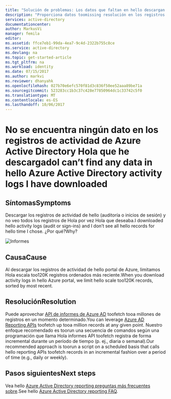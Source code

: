 ```yaml
---
title: "Solución de problemas: Los datos que faltan en hello descargan registros de actividad de Azure Active Directory | Documentos de Microsoft"
description: "Proporciona datos toomissing resolución en los registros de actividad de Azure Active Directory descargados."
services: active-directory
documentationcenter: 
author: MarkusVi
manager: femila
editor: 
ms.assetid: ffce7eb1-99da-4ea7-9c4d-2322b755c8ce
ms.service: active-directory
ms.devlang: na
ms.topic: get-started-article
ms.tgt_pltfrm: na
ms.workload: identity
ms.date: 07/15/2017
ms.author: markvi
ms.reviewer: dhanyahk
ms.openlocfilehash: 027b70e6efc570f81d3c836f50ee52aaa89be71a
ms.sourcegitcommit: 523283cc1b3c37c428e77850964dc1c33742c5f0
ms.translationtype: MT
ms.contentlocale: es-ES
ms.lasthandoff: 10/06/2017
---
```

# <a name="i-cant-find-any-data-in-hello-azure-active-directory-activity-logs-i-have-downloaded"></a><span data-ttu-id="adec6-103">No se encuentra ningún dato en los registros de actividad de Azure Active Directory Hola que he descargado</span><span class="sxs-lookup"><span data-stu-id="adec6-103">I can’t find any data in hello Azure Active Directory activity logs I have downloaded</span></span>


## <a name="symptoms"></a><span data-ttu-id="adec6-104">Síntomas</span><span class="sxs-lookup"><span data-stu-id="adec6-104">Symptoms</span></span>

<span data-ttu-id="adec6-105">Descargar los registros de actividad de hello (auditoría o inicios de sesión) y no veo todos los registros de Hola por vez Hola que deseaba.</span><span class="sxs-lookup"><span data-stu-id="adec6-105">I downloaded hello activity logs (audit or sign-ins) and I don’t see all hello records for hello time I chose.</span></span> <span data-ttu-id="adec6-106">¿Por qué?</span><span class="sxs-lookup"><span data-stu-id="adec6-106">Why?</span></span> 

 ![Informes](./media/active-directory-reporting-troubleshoot-missing-data-download/01.png)
 

## <a name="cause"></a><span data-ttu-id="adec6-108">Causa</span><span class="sxs-lookup"><span data-stu-id="adec6-108">Cause</span></span>

<span data-ttu-id="adec6-109">Al descargar los registros de actividad de hello portal de Azure, limitamos Hola escala too120K registros ordenados más reciente.</span><span class="sxs-lookup"><span data-stu-id="adec6-109">When you download activity logs in hello Azure portal, we limit hello scale too120K records, sorted by most recent.</span></span> 

## <a name="resolution"></a><span data-ttu-id="adec6-110">Resolución</span><span class="sxs-lookup"><span data-stu-id="adec6-110">Resolution</span></span>

<span data-ttu-id="adec6-111">Puede aprovechar [API de informes de Azure AD](active-directory-reporting-api-getting-started.md) toofetch tooa millones de registros en un momento determinado.</span><span class="sxs-lookup"><span data-stu-id="adec6-111">You can leverage [Azure AD Reporting APIs](active-directory-reporting-api-getting-started.md) toofetch up tooa million records at any given point.</span></span> <span data-ttu-id="adec6-112">Nuestro enfoque recomendado es toorun una secuencia de comandos según una programación que llama Hola informes API toofetch registra de forma incremental durante un período de tiempo (p. ej., diaria o semanal).</span><span class="sxs-lookup"><span data-stu-id="adec6-112">Our recommended approach is toorun a script on a scheduled basis that calls hello reporting APIs toofetch records in an incremental fashion over a period of time (e.g., daily or weekly).</span></span>

## <a name="next-steps"></a><span data-ttu-id="adec6-113">Pasos siguientes</span><span class="sxs-lookup"><span data-stu-id="adec6-113">Next steps</span></span>
<span data-ttu-id="adec6-114">Vea hello [Azure Active Directory reporting preguntas más frecuentes sobre](active-directory-reporting-faq.md).</span><span class="sxs-lookup"><span data-stu-id="adec6-114">See hello [Azure Active Directory reporting FAQ](active-directory-reporting-faq.md).</span></span>

